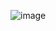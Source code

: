 ![image](https://user-images.githubusercontent.com/34793005/197348127-b69845ff-1f1e-41d5-9e97-3cc3d56dad87.png)

